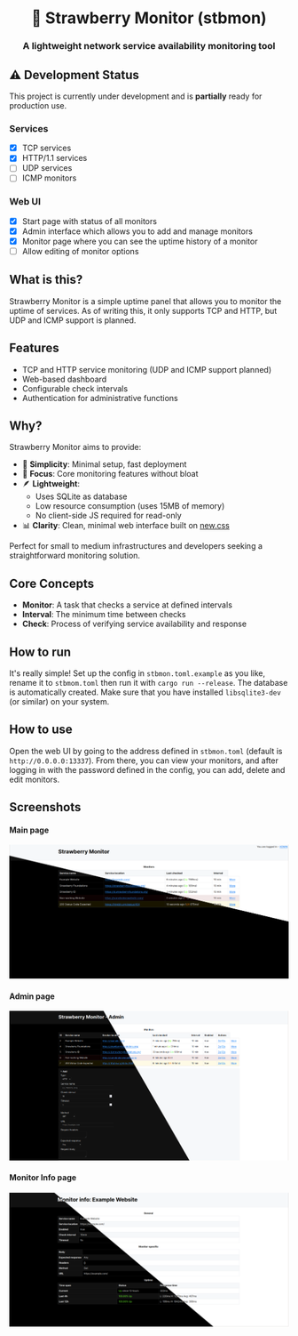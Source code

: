 <div align="center">
    <h1> 🍓 Strawberry Monitor (stbmon)</h1>
    <h3>A lightweight network service availability monitoring tool</h3>
</div>

## ⚠️ Development Status

This project is currently under development and is **partially** ready for production use.

### Services
- [x] TCP services
- [x] HTTP/1.1 services
- [ ] UDP services
- [ ] ICMP monitors

### Web UI
- [x] Start page with status of all monitors
- [x] Admin interface which allows you to add and manage monitors
- [x] Monitor page where you can see the uptime history of a monitor
- [ ] Allow editing of monitor options

## What is this?

Strawberry Monitor is a simple uptime panel that allows you to monitor the uptime of services. As of writing this, it only supports TCP and HTTP, but UDP and ICMP support is planned.

## Features

- TCP and HTTP service monitoring (UDP and ICMP support planned)
- Web-based dashboard
- Configurable check intervals
- Authentication for administrative functions

## Why? 

Strawberry Monitor aims to provide:

- 🚀 **Simplicity**: Minimal setup, fast deployment
- 🎯 **Focus**: Core monitoring features without bloat
- 🪶 **Lightweight**:
   - Uses SQLite as database
   - Low resource consumption (uses 15MB of memory)
   - No client-side JS required for read-only
- 📊 **Clarity**: Clean, minimal web interface built on [new.css](https://newcss.net)

Perfect for small to medium infrastructures and developers seeking a straightforward monitoring solution.

## Core Concepts

- **Monitor**: A task that checks a service at defined intervals
- **Interval**: The minimum time between checks
- **Check**: Process of verifying service availability and response

## How to run

It's really simple! Set up the config in `stbmon.toml.example` as you like, rename it to `stbmom.toml` then run it with `cargo run --release`. The database is automatically created.
Make sure that you have installed `libsqlite3-dev` (or similar) on your system.

## How to use

Open the web UI by going to the address defined in `stbmon.toml` (default is `http://0.0.0.0:13337`). From there, you can view your monitors, and after logging in with the password defined in the config, you can add, delete and edit monitors.

## Screenshots

#### Main page
![The stb-mon main page](https://raw.githubusercontent.com/Strawberry-Foundations/stb-mon/refs/heads/main/screenshots/main-page.png)

#### Admin page
![The stb-mon admin page](https://raw.githubusercontent.com/Strawberry-Foundations/stb-mon/refs/heads/main/screenshots/admin.png)

#### Monitor Info page
![The stb-mon monitor info page](https://raw.githubusercontent.com/Strawberry-Foundations/stb-mon/refs/heads/main/screenshots/monitor-info.png)
